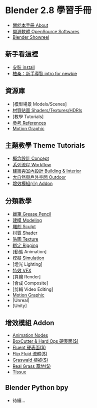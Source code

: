 Blender 2.8 學習手冊
===

- [關於本手冊 About](about.md)
- [開源軟體 OpenSource Softwares](opensrc.md)
- [Blender Showreel](showreel.md)

新手看這裡
---
- [安裝 install](b3dinstall.md)
- [柚桑：新手導覽 intro for newbie](newbie.md)

資源庫
---
- [模型場景 Models/Scenes]
- [材質貼圖 Shaders/Textures/HDRIs](res_texture.md)
- [教學 Tutorials]
- [參考 References](reference.md)
- [Motion Graphic](mg.md)


主題教學 Theme Tutorials
---
- [概念設計 Concept](concept.md)
- [系列流程 Workflow](workflow.md)
- [建築與室內設計 Building & Interior](interior.md)
- [大自然與戶外空間 Outdoor](outdoor.md)
- [增效模組(小) Addon](addons.md)

分類教學
---
- [蠟筆 Grease Pencil](gp.md)
- [建模 Modeling](model.md)
- [雕刻 Sculpt](sculpt.md)
- [材質 Shader](shader.md)
- [貼圖 Texture](texture.md)
- [綁定 Rigging](rigging.md)
- [動態 Animation]
- [模擬 Simulation](simulation.md)
- [燈光 Lighting]
- [特效 VFX](vfx.md)
- [算繪 Render]
- [合成 Composite]
- [剪輯 Video Editing]
- [Motion Graphic](mograph.md)
- [Unreal]
- [Unity]

增效模組 Addon
---
- [Animation Nodes](an.md)
- [BoxCutter & Hard Ops 硬表面($)](bchops.md)
- [Fluent 硬表面($)](fluent.md)
- [Flip Fluid 流體($)](flipfluid.md)
- [Graswald 植被($)](graswald.md)
- [Real Grass 草地($)](realgrass.md)
- [Tissue](tissue.md)

Blender Python bpy
---
- 待續...
